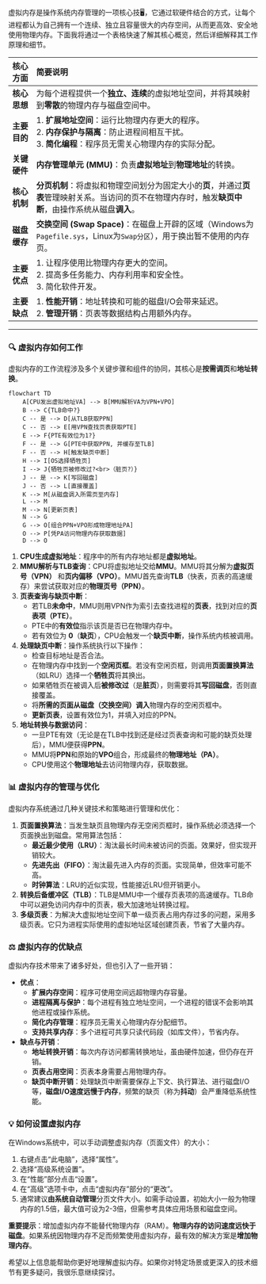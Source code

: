 虚拟内存是操作系统内存管理的一项核心技🖥️，它通过软硬件结合的方式，让每个进程都认为自己拥有一个连续、独立且容量很大的内存空间，从而更高效、安全地使用物理内存。下面我将通过一个表格快速了解其核心概览，然后详细解释其工作原理和细节。

| 核心方面 | 简要说明 |
| :--- | :--- |
| **核心思想** | 为每个进程提供一个**独立、连续**的虚拟地址空间，并将其映射到**零散**的物理内存与磁盘空间中。 |
| **主要目的** | 1. **扩展地址空间**：运行比物理内存更大的程序。<br>2. **内存保护与隔离**：防止进程间相互干扰。<br>3. **简化编程**：程序员无需关心物理内存的实际分配。 |
| **关键硬件** | **内存管理单元 (MMU)**：负责**虚拟地址**到**物理地址**的转换。 |
| **核心机制** | **分页机制**：将虚拟和物理空间划分为固定大小的**页**，并通过**页表**管理映射关系。当访问的页不在物理内存时，触发**缺页中断**，由操作系统从磁盘**调入**。 |
| **磁盘缓存** | **交换空间 (Swap Space)**：在磁盘上开辟的区域（Windows为`Pagefile.sys`，Linux为`Swap分区`），用于换出暂不使用的内存页。 |
| **主要优点** | 1. 让程序使用比物理内存更大的空间。<br>2. 提高多任务能力、内存利用率和安全性。<br>3. 简化软件开发。 |
| **主要缺点** | 1. **性能开销**：地址转换和可能的磁盘I/O会带来延迟。<br>2. **管理开销**：页表等数据结构占用额外内存。 |

---

### 🔍 虚拟内存如何工作

虚拟内存的工作流程涉及多个关键步骤和组件的协同，其核心是**按需调页**和**地址转换**。

```mermaid
flowchart TD
    A[CPU发出虚拟地址VA] --> B[MMU解析VA为VPN+VPO]
    B --> C{TLB命中?}
    C -- 是 --> D[从TLB获取PPN]
    C -- 否 --> E[用VPN查找页表获取PTE]
    E --> F{PTE有效位为1?}
    F -- 是 --> G[PTE中获取PPN, 并缓存至TLB]
    F -- 否 --> H[触发缺页中断]
    H --> I[OS选择牺牲页]
    I --> J{牺牲页被修改过?<br>（脏页?）}
    J -- 是 --> K[写回磁盘]
    J -- 否 --> L[直接覆盖]
    K --> M[从磁盘调入所需页至内存]
    L --> M
    M --> N[更新页表]
    N --> G
    G --> O[组合PPN+VPO形成物理地址PA]
    O --> P[凭PA访问物理内存获取数据]
    D --> O
```

1.  **CPU生成虚拟地址**：程序中的所有内存地址都是**虚拟地址**。
2.  **MMU解析与TLB查询**：CPU将虚拟地址交给**MMU**。MMU将其分解为**虚拟页号（VPN）** 和**页内偏移（VPO）**。MMU首先查询**TLB**（快表，页表的高速缓存）来尝试获取对应的**物理页号（PPN）**。
3.  **页表查询与缺页中断**：
    *   若TLB**未命中**，MMU则用VPN作为索引去查找进程的**页表**，找到对应的**页表项（PTE）**。
    *   PTE中的**有效位**指示该页是否已在物理内存中。
    *   若有效位为 **0**（**缺页**），CPU会触发一个**缺页中断**，操作系统内核被调用。
4.  **处理缺页中断**：操作系统执行以下操作：
    *   检查目标地址是否合法。
    *   在物理内存中找到一个**空闲页框**。若没有空闲页框，则调用**页面置换算法**（如LRU）选择一个**牺牲页**将其换出。
    *   如果牺牲页在被调入后**被修改过**（是**脏页**），则需要将其**写回磁盘**，否则直接覆盖。
    *   将**所需的页面从磁盘（交换空间）调入**物理内存的空闲页框中。
    *   **更新页表**，设置有效位为1，并填入对应的PPN。
5.  **地址转换与数据访问**：
    *   一旦PTE有效（无论是在TLB中找到还是经过页表查询和可能的缺页处理后），MMU便获得**PPN**。
    *   MMU将**PPN**和原始的**VPO**组合，形成最终的**物理地址（PA）**。
    *   CPU使用这个**物理地址**去访问物理内存，获取数据。

### 📊 虚拟内存的管理与优化

虚拟内存系统通过几种关键技术和策略进行管理和优化：

1.  **页面置换算法**：当发生缺页且物理内存无空闲页框时，操作系统必须选择一个页面换出到磁盘。常用算法包括：
    *   **最近最少使用（LRU）**：淘汰最长时间未被访问的页面。效果好，但实现开销较大。
    *   **先进先出（FIFO）**：淘汰最先进入内存的页面。实现简单，但效率可能不高。
    *   **时钟算法**：LRU的近似实现，性能接近LRU但开销更小。
2.  **转换后备缓冲区（TLB）**：TLB是MMU中一个缓存页表项的高速缓存。TLB命中可以避免访问内存中的页表，极大加速地址转换过程。
3.  **多级页表**：为解决大虚拟地址空间下单一级页表占用内存过多的问题，采用多级页表。它只为进程实际使用的虚拟地址区域创建页表，节省了大量内存。

### ⚖️ 虚拟内存的优缺点

虚拟内存技术带来了诸多好处，但也引入了一些开销：

*   **优点**：
    *   **扩展内存空间**：程序可使用空间远超物理内存容量。
    *   **进程隔离与保护**：每个进程有独立地址空间，一个进程的错误不会影响其他进程或操作系统。
    *   **简化内存管理**：程序员无需关心物理内存分配细节。
    *   **支持共享内存**：多个进程可共享只读代码段（如库文件），节省内存。
*   **缺点与开销**：
    *   **地址转换开销**：每次内存访问都需转换地址，虽由硬件加速，但仍存在开销。
    *   **页表占用空间**：页表本身需要占用物理内存。
    *   **缺页中断开销**：处理缺页中断需要保存上下文、执行算法、进行磁盘I/O等，**磁盘I/O速度远慢于内存**，频繁的缺页（称为**抖动**）会严重降低系统性能。

### 💡 如何设置虚拟内存

在Windows系统中，可以手动调整虚拟内存（页面文件）的大小：
1.  右键点击“此电脑”，选择“属性”。
2.  选择“高级系统设置”。
3.  在“性能”部分点击“设置”。
4.  在“高级”选项卡中，点击“虚拟内存”部分的“更改”。
5.  通常建议**由系统自动管理**分页文件大小。如需手动设置，初始大小一般为物理内存的1.5倍，最大值可设为2-3倍，但需参考具体应用场景和磁盘空间。

**重要提示**：增加虚拟内存不能替代物理内存（RAM）。**物理内存的访问速度远快于磁盘**。如果系统因物理内存不足而频繁使用虚拟内存，最有效的解决方案是**增加物理内存**。

希望以上信息能帮助你更好地理解虚拟内存。如果你对特定场景或更深入的技术细节有更多疑问，我很乐意继续探讨。
